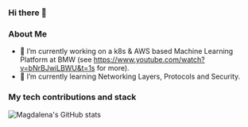### Hi there 👋

### About Me
- 🔭 I’m currently working on a k8s & AWS based Machine Learning Platform at BMW (see https://www.youtube.com/watch?v=bNrBJwiLBWU&t=1s for more).
- 🌱 I’m currently learning Networking Layers, Protocols and Security.

### My tech contributions and stack
![Magdalena's GitHub stats](https://github-readme-stats.vercel.app/api?username=magdalenakuhn17&show_icons=true&theme=transparent)

<!--
**magdalenakuhn17/magdalenakuhn17** is a ✨ _special_ ✨ repository because its `README.md` (this file) appears on your GitHub profile.

![Top Langs](https://github-readme-stats.vercel.app/api/top-langs/?username=magdalenakuhn17&theme=radical)

Here are some ideas to get you started:

- 🔭 I’m currently working on ...
- 🌱 I’m currently learning ...
- 👯 I’m looking to collaborate on ...
- 🤔 I’m looking for help with ...
- 💬 Ask me about ...
- 📫 How to reach me: ...
- 😄 Pronouns: ...
- ⚡ Fun fact: ...
-->

